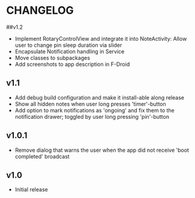 # CHANGELOG
##v1.2
- Implement RotaryControlView and integrate it into NoteActivity: Allow user to change pin sleep duration via slider
- Encapsulate Notification handling in Service
- Move classes to subpackages
- Add screenshots to app description in F-Droid

## v1.1
- Add debug build configuration and make it install-able along release
- Show all hidden notes when user long presses 'timer'-button
- Add option to mark notifications as 'ongoing' and fix them to the notification drawer; toggled by user long pressing 'pin'-button

## v1.0.1
- Remove dialog that warns the user when the app did not receive 'boot completed' broadcast

## v1.0
- Initial release
